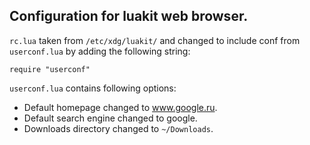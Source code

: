 Configuration for luakit web browser.
-------------------------------------

`rc.lua` taken from `/etc/xdg/luakit/` and changed to include conf from `userconf.lua` by adding the following string:

	require "userconf"

`userconf.lua` contains following options:

-	Default homepage changed to www.google.ru.
-	Default search engine changed to google.
-	Downloads directory changed to `~/Downloads`.
